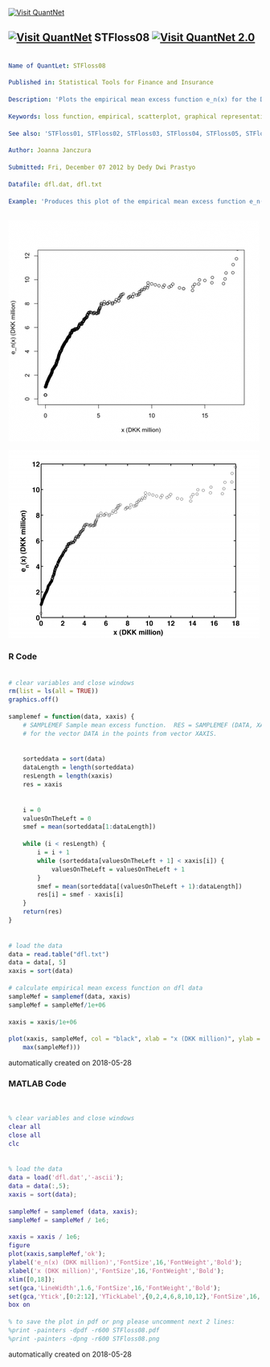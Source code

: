 [<img src="https://github.com/QuantLet/Styleguide-and-FAQ/blob/master/pictures/banner.png" width="888" alt="Visit QuantNet">](http://quantlet.de/)

## [<img src="https://github.com/QuantLet/Styleguide-and-FAQ/blob/master/pictures/qloqo.png" alt="Visit QuantNet">](http://quantlet.de/) **STFloss08** [<img src="https://github.com/QuantLet/Styleguide-and-FAQ/blob/master/pictures/QN2.png" width="60" alt="Visit QuantNet 2.0">](http://quantlet.de/)

```yaml

Name of QuantLet: STFloss08

Published in: Statistical Tools for Finance and Insurance

Description: 'Plots the empirical mean excess function e_n(x) for the Danish fire loss data (dfl.dat or dfl.txt). Requires samplemef.m from the Quantnet website.'

Keywords: loss function, empirical, scatterplot, graphical representation, visualization

See also: 'STFloss01, STFloss02, STFloss03, STFloss04, STFloss05, STFloss06, STFloss07, STFloss09, samplemef'

Author: Joanna Janczura

Submitted: Fri, December 07 2012 by Dedy Dwi Prastyo

Datafile: dfl.dat, dfl.txt

Example: 'Produces this plot of the empirical mean excess function e_n(x) in DKK million for the Danish fire loss data.'



```

![Picture1](plotR.png)

![Picture2](plotm.png)

### R Code
```r

# clear variables and close windows
rm(list = ls(all = TRUE))
graphics.off()

samplemef = function(data, xaxis) {
    # SAMPLEMEF Sample mean excess function.  RES = SAMPLEMEF (DATA, XAXIS) returns the value of the sample mean excess function
    # for the vector DATA in the points from vector XAXIS.
    
    
    sorteddata = sort(data)
    dataLength = length(sorteddata)
    resLength = length(xaxis)
    res = xaxis
    
    
    i = 0
    valuesOnTheLeft = 0
    smef = mean(sorteddata[1:dataLength])
    
    while (i < resLength) {
        i = i + 1
        while (sorteddata[valuesOnTheLeft + 1] < xaxis[i]) {
            valuesOnTheLeft = valuesOnTheLeft + 1
        }
        smef = mean(sorteddata[(valuesOnTheLeft + 1):dataLength])
        res[i] = smef - xaxis[i]
    }
    return(res)
}


# load the data
data = read.table("dfl.txt")
data = data[, 5]
xaxis = sort(data)

# calculate empirical mean excess function on dfl data
sampleMef = samplemef(data, xaxis)
sampleMef = sampleMef/1e+06

xaxis = xaxis/1e+06

plot(xaxis, sampleMef, col = "black", xlab = "x (DKK million)", ylab = "e_n(x) (DKK million)", xlim = c(0, 18), ylim = c(0, 
    max(sampleMef))) 

```

automatically created on 2018-05-28

### MATLAB Code
```matlab


% clear variables and close windows
clear all
close all
clc


% load the data
data = load('dfl.dat','-ascii');
data = data(:,5);
xaxis = sort(data);

sampleMef = samplemef (data, xaxis);
sampleMef = sampleMef / 1e6;

xaxis = xaxis / 1e6;
figure
plot(xaxis,sampleMef,'ok');
ylabel('e_n(x) (DKK million)','FontSize',16,'FontWeight','Bold');
xlabel('x (DKK million)','FontSize',16,'FontWeight','Bold');
xlim([0,18]);
set(gca,'LineWidth',1.6,'FontSize',16,'FontWeight','Bold');
set(gca,'Ytick',[0:2:12],'YTickLabel',{0,2,4,6,8,10,12},'FontSize',16,'FontWeight','Bold')
box on

% to save the plot in pdf or png please uncomment next 2 lines:
%print -painters -dpdf -r600 STFloss08.pdf
%print -painters -dpng -r600 STFloss08.png

```

automatically created on 2018-05-28